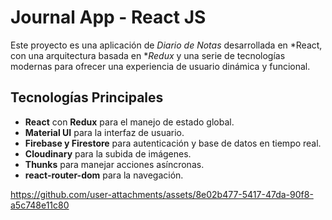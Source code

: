 # Journal App - React JS

Este proyecto es una aplicación de *Diario de Notas* desarrollada en *React, con una arquitectura basada en **Redux* y una serie de tecnologías modernas para ofrecer una experiencia de usuario dinámica y funcional.

## Tecnologías Principales

- **React** con **Redux** para el manejo de estado global.
- **Material UI** para la interfaz de usuario.
- **Firebase y Firestore** para autenticación y base de datos en tiempo real.
- **Cloudinary** para la subida de imágenes.
- **Thunks** para manejar acciones asíncronas.
- **react-router-dom** para la navegación.


https://github.com/user-attachments/assets/8e02b477-5417-47da-90f8-a5c748e11c80
